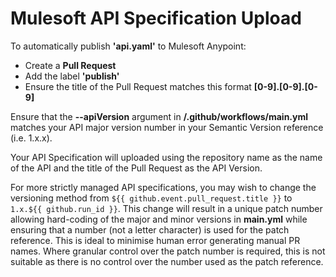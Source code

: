 # Mulesoft API Specification Upload

To automatically publish **'api.yaml'** to Mulesoft Anypoint:
- Create a **Pull Request**
- Add the label **'publish'**
- Ensure the title of the Pull Request matches this format **[0-9].[0-9].[0-9]**

Ensure that the **--apiVersion** argument in **/.github/workflows/main.yml** matches your API major version number in your Semantic Version reference (i.e. 1.x.x).

Your API Specification will uploaded using the repository name as the name of the API and the title of the Pull Request as the API Version.

For more strictly managed API specifications, you may wish to change the versioning method from `${{ github.event.pull_request.title }}` to `1.x.${{ github.run_id }}`.
This change will result in a unique patch number allowing hard-coding of the major and minor versions in **main.yml** while ensuring that a number (not a letter character) is used for the patch reference.
This is ideal to minimise human error generating manual PR names.
Where granular control over the patch number is required, this is not suitable as there is no control over the number used as the patch reference.
